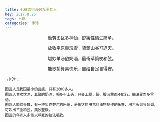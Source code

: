 ```yaml
---
title: 七律西行漫记九图瓦人
key: 2017.8.25
tags: 七律
categories: 律诗
---
```


<p align="center">勤劳图瓦多神仙，舒緩性情生简单。
</p>
<p align="center">放牧平原善玩雪，骠骑山谷可追天。
</p>
<p align="center">堪妙羊汤酿奶酒，最奇草筒吹和弦。
</p>
<p align="center">能歌擅舞易快乐，自给自足自得安。
</p>
_小注：_

```
图瓦人是我国最小的民族，只有2600多人。
图瓦人喜欢饮酒，其酿的奶酒，喝多不上头，只会上腿，醉，脚沉重而不能行。脑清醒而多言语。
图瓦人能歌善舞，有一种叫作楚尔的乐器，是笛状的用苇科植物制作的乐管，用舌头调节音调，可吹出三重和弦，美妙至极。
图瓦的年青人多能以呼麦的技法唱歌。
```